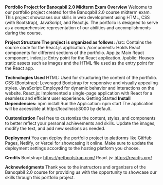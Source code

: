 **Portfolio Project for Banoqabil 2.0 Midterm Exam**
**Overview**
Welcome to our portfolio project created for the Banoqabil 2.0 course midterm exam. This project showcases our skills in web development using HTML, CSS (with Bootstrap), JavaScript, and React.js. The portfolio is designed to serve as a comprehensive representation of our abilities and accomplishments during the course.

**Project Structure
The project is organized as follows:**
/src: Contains the source code for the React.js application.
/components: Holds React components for different sections of the portfolio.
App.js: Main React component.
index.js: Entry point for the React application.
/public: Houses static assets such as images and the HTML file used as the entry point for the React app.

**Technologies Used**
HTML: Used for structuring the content of the portfolio.
CSS (Bootstrap): Leveraged Bootstrap for responsive and visually appealing styles.
JavaScript: Employed for dynamic behavior and interactions on the website.
React.js: Implemented a single-page application with React for a seamless and efficient user experience.
Getting Started
**Install Dependencies:**
npm install 
Run the Application:
npm start
The application will be accessible at http://localhost:3000 by default.

**Customization**
Feel free to customize the content, styles, and components to better reflect your personal achievements and skills. Update the images, modify the text, and add new sections as needed.

**Deployment**
You can deploy the portfolio project to platforms like GitHub Pages, Netlify, or Vercel for showcasing it online. Make sure to update the deployment settings according to the hosting platform you choose.

**Credits**
Bootstrap: https://getbootstrap.com/
React.js: https://reactjs.org/

**Acknowledgments**
Thank you to the instructors and organizers of the Banoqabil 2.0 course for providing us with the opportunity to showcase our skills through this portfolio project.
